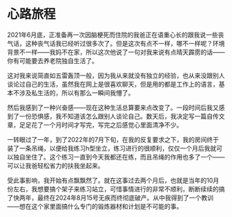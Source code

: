 # 心路旅程

2021年6月底，正准备再一次因脑梗死而住院的我爸正在语重心长的跟我说一些丧气话，这种丧气话我已经听过很多次了。但是这次有点不一样，哪不一样呢？环境背景不一样——我妈不在家，所以这次他说了一句对我来说有点晴天霹雳的话——你有可能要去养老院独自生活了。

这对我来说简直如五雷轰顶一般，因为我从来就没有独立的经验，也从来没跟别人谈论过自己的生活，虽然我在网上是很喜欢聊天，但是用的都是工作上的语言，基本不涉及私生活的，所以有那么一瞬间我懵了。

然后我感到了一种兴奋感——现在这种生活总算要来点改变了。一段时间后我又感到了一份恐惧感，我不知道该怎么跟别人谈论自己。数天后，我决定写一篇自传文章，足足花了一个月时间才写完，写完之后感觉心里面清净不少。

一转眼过了一年，到了2022年的7月下旬，在我的反复要求之下，我的房间终于装了一条吊绳，以便给我练习h型坐立，练习进行的很顺利，仅仅一个月后我就可以独自坐住了。这个练习一直到今天我都还在练，而且吊绳的作用也多了一个——可以让我爸轻松省力的扶我坐起来。

受此事影响，我开始有点飘飘然了。就在这事过去两个月后，也就是当年的10月份左右，我想要搞个架子来练习站立，可惜事情进行的非常不顺利，断断续续的搞了快两年，最终在2024年8月15号无疾而终彻底破产。从中我得到了一个教训——想在这个家里面搞什么专门的锻炼器材和计划是不可能的事。
